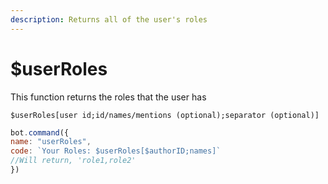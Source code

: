```yaml
---
description: Returns all of the user's roles
---
```


# $userRoles

This function returns the roles that the user has

```text
$userRoles[user id;id/names/mentions (optional);separator (optional)]
```

```javascript
bot.command({
name: "userRoles",
code: `Your Roles: $userRoles[$authorID;names]`
//Will return, 'role1,role2'
})
```




